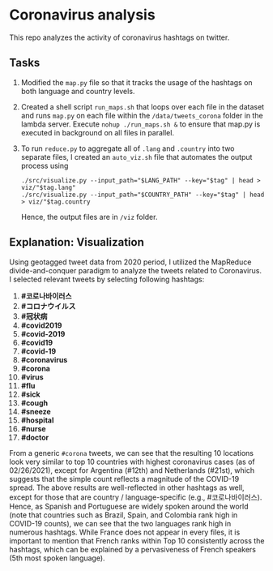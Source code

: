 # Coronavirus analysis

This repo analyzes the activity of coronavirus hashtags on twitter.

## Tasks

1. Modified the `map.py` file so that it tracks the usage of the hashtags on both language and country levels.

1. Created a shell script `run_maps.sh` that loops over each file in the dataset and runs `map.py` on each file within the `/data/tweets_corona` folder in the lambda server.
   Execute `nohup ./run_maps.sh &` to ensure that map.py is executed in background on all files in parallel.

1. To run `reduce.py` to aggregate all of `.lang` and `.country` into two separate files, I created an `auto_viz.sh` file that automates the output process using
   ```
   ./src/visualize.py --input_path="$LANG_PATH" --key="$tag" | head > viz/"$tag.lang"
   ./src/visualize.py --input_path="$COUNTRY_PATH" --key="$tag" | head > viz/"$tag.country
   ```
   Hence, the output files are in `/viz` folder.
   
## Explanation: Visualization
Using geotagged tweet data from 2020 period, I utilized the MapReduce divide-and-conquer paradigm to analyze the tweets related to Coronavirus. I selected relevant tweets by selecting following hashtags:

   1. **#코로나바이러스**
   1. **#コロナウイルス**
   1. **#冠状病**
   1. **#covid2019**
   1. **#covid-2019**
   1. **#covid19**
   1. **#covid-19**
   1. **#coronavirus**
   1. **#corona**
   1. **#virus**
   1. **#flu**
   1. **#sick**
   1. **#cough**
   1. **#sneeze**
   1. **#hospital**
   1. **#nurse**
   1. **#doctor**

From a generic `#corona` tweets, we can see that the resulting 10 locations look very similar to top 10 countries with highest coronavirus cases (as of 02/26/2021), except for Argentina (#12th) and Netherlands (#21st), which suggests that the simple count reflects a magnitude of the COVID-19 spread. The above results are well-reflected in other hashtags as well, except for those that are country / language-specific (e.g., #코로나바이러스). Hence, as Spanish and Portuguese are widely spoken around the world (note that countries such as Brazil, Spain, and Colombia rank high in COVID-19 counts), we can see that the two languages rank high in numerous hashtags. While France does not appear in every files, it is important to mention that French ranks within Top 10 consistently across the hashtags, which can be explained by a pervasiveness of French speakers (5th most spoken language). 
